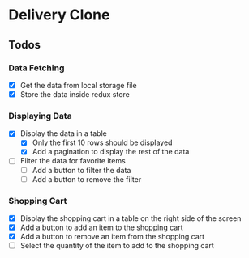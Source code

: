 # Delivery Clone

## Todos

### Data Fetching 
- [x] Get the data from local storage file
- [x] Store the data inside redux store
  
### Displaying Data
- [x] Display the data in a table
  - [x] Only the first 10 rows should be displayed
  - [x] Add a pagination to display the rest of the data
- [ ] Filter the data for favorite items
  - [ ] Add a button to filter the data
  - [ ] Add a button to remove the filter
  
### Shopping Cart
- [x] Display the shopping cart in a table on the right side of the screen
- [x] Add a button to add an item to the shopping cart
- [x] Add a button to remove an item from the shopping cart
- [ ] Select the quantity of the item to add to the shopping cart